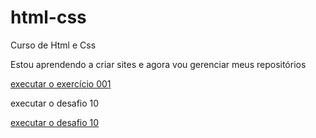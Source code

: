 # html-css
 Curso de Html e Css

 Estou aprendendo a criar sites e agora vou gerenciar meus repositórios


<a href="https://HigorVezaro.github.io/html-css/exercicios/ex001/index.html"> executar o exercício 001</a>

<a hredf="https://HigorVezaro.github.io/html-css/exercicios/d10g/android.html">executar o desafio 10</a>

<a href="https://HigorVezaro.github.io/html-css/exercicios/d10g/index.html"> executar o desafio 10</a>